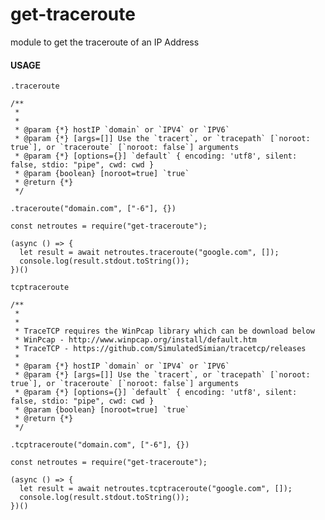 # get-traceroute
module to get the traceroute of an IP Address

#### USAGE

`.traceroute`

```
/**
 *
 *
 * @param {*} hostIP `domain` or `IPV4` or `IPV6`
 * @param {*} [args=[]] Use the `tracert`, or `tracepath` [`noroot: true`], or `traceroute` [`noroot: false`] arguments
 * @param {*} [options={}] `default` { encoding: 'utf8', silent: false, stdio: "pipe", cwd: cwd }
 * @param {boolean} [noroot=true] `true`
 * @return {*} 
 */
 ```


`.traceroute("domain.com", ["-6"], {})`


```
const netroutes = require("get-traceroute");

(async () => {
  let result = await netroutes.traceroute("google.com", []);
  console.log(result.stdout.toString());
})()

```

`tcptraceroute`

```
/**
 *
 * 
 * TraceTCP requires the WinPcap library which can be download below
 * WinPcap - http://www.winpcap.org/install/default.htm
 * TraceTCP - https://github.com/SimulatedSimian/tracetcp/releases
 *
 * @param {*} hostIP `domain` or `IPV4` or `IPV6`
 * @param {*} [args=[]] Use the `tracert`, or `tracepath` [`noroot: true`], or `traceroute` [`noroot: false`] arguments
 * @param {*} [options={}] `default` { encoding: 'utf8', silent: false, stdio: "pipe", cwd: cwd }
 * @param {boolean} [noroot=true] `true`
 * @return {*} 
 */
 ```

`.tcptraceroute("domain.com", ["-6"], {})`

```
const netroutes = require("get-traceroute");

(async () => {
  let result = await netroutes.tcptraceroute("google.com", []);
  console.log(result.stdout.toString());
})()

```

<!-- Other similar packages [icmp traceroute](https://www.npmjs.com/package/node-icmp-traceroute) -->

